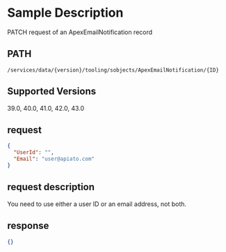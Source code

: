 # Sample Description
PATCH request of an ApexEmailNotification record

## PATH
```
/services/data/{version}/tooling/sobjects/ApexEmailNotification/{ID}
```
## Supported Versions
39.0, 40.0, 41.0, 42.0, 43.0

## request
```json
{
  "UserId": "",
  "Email": "user@apiato.com"
}
```
## request description
You need to use either a user ID or an email address, not both.

## response
```json
{}
```

